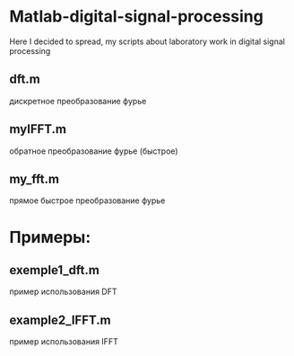# Matlab-digital-signal-processing
Here I decided to spread, my scripts about laboratory work in digital signal processing
## dft.m 
дискретное преобразование фурье 
## myIFFT.m
обратное преобразование фурье (быстрое)
## my_fft.m
прямое быстрое преобразование фурье

# Примеры:
## exemple1_dft.m
пример использования DFT
## example2_IFFT.m
пример использования IFFT
